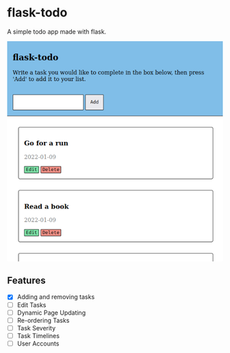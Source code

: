 # flask-todo
A simple todo app made with flask.

![](./images/flask-todo.png)

## Features
- [X] Adding and removing tasks
- [ ] Edit Tasks
- [ ] Dynamic Page Updating
- [ ] Re-ordering Tasks
- [ ] Task Severity
- [ ] Task Timelines
- [ ] User Accounts

